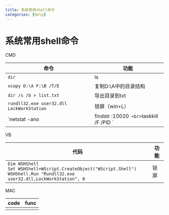 ```yaml
---
title: 系统常用shell命令
categories: [Help]
---
```


# 系统常用shell命令

CMD

| 命令                                                         | 功能                 |
| ------------------------------------------------------------ | -------------------- |
| `dir`                                                        | ls                   |
| `xcopy D:\A F:\B /T/E`                                       | 复制D:\A中的目录结构 |
| `dir /s /b > list.txt`                                       | 导出目录到txt        |
| `rundll32.exe user32.dll LockWorkStation`                    | 锁屏（win+L）        |
| `netstat -ano | findstr :10020` <br>`taskkill /F /PID <PID>` | 杀端口               |


VB

| 代码                                                         | 功能 |
| ------------------------------------------------------------ | ---- |
| `Dim WSHShell`<br/>`Set WSHShell=WScript.CreateObject("WScript.Shell")`<br/>`WSHShell.Run "Rundll32.exe user32.dll,LockWorkStation", 0` | 锁屏 |

MAC

| code | func |
| ---- | ---- |
|      |      |

